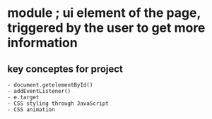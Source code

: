 # module ; ui element of the page, triggered by the user to get more information

## key conceptes for project
    - document.getelementById()
    - addEventListener()
    - e.target
    - CSS styling through JavaScript
    - CSS animation

